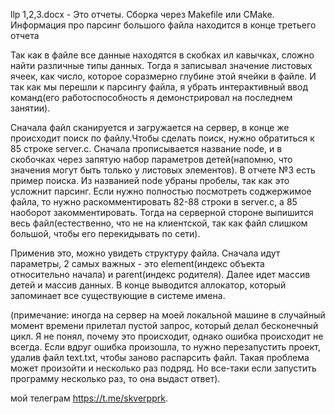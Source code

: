 llp 1,2,3.docx - Это отчеты.
Сборка через Makefile или CMake.
Информация про парсинг большого файла находится в конце третьего отчета

Так как в файле все данные находятся в скобках ил  кавычках, сложно найти различные типы данных. Тогда я записывал значение листовых ячеек, как число, которое соразмерно глубине этой ячейки в файле. И так как мы перешли к парсингу файла, я убрать интерактивный ввод команд(его работоспособность я демонстрировал на последнем занятии).

Сначала файл сканируется и  загружается на сервер, в конце же происходит поиск по файлу.Чтобы сделать поиск, нужно обратиться к 85 строке server.c. Сначала прописывается название node, и в скобочках через запятую набор параметров детей(напомню, что значения могут быть только у листовых элементов). В отчете №3 есть пример поиска. Из названией node убраны пробелы, так как это усложнит парсинг.
Если нужно полностью посмотреть соджержимое файла, то нужно раскомментировать 82-88 строки в server.c, а 85 наоборот закомментировать. Тогда на серверной стороне выпишится весь файл(естественно, что не на клиентской, так как файл слишком большой, чтобы его перекидывать по сети).

Применив это, можно увидеть структуру файла. Сначала идут параметры, 2 самых важных - это element(индекс объекта относительно начала) и parent(индекс родителя). Далее идет массив детей и массив данных. В конце выводится аллокатор, который запоминает все существующие в системе имена.

(примечание: иногда на сервер на моей локальной машине в случайный момент времени прилетал пустой запрос, который делал бесконечный цикл. Я не понял, почему это происходит, однако ошибка происходит не всегда. Если вдруг ошибка произошла, то нужно перезапустить проект, удалив файл text.txt, чтобы заново распарсить файл. Такая проблема может произойти и несколько раз подряд. Но все-таки если запустить программу несколько раз, то она выдаст ответ).

мой телеграм https://t.me/skverpprk.

